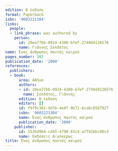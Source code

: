 ```yaml
---
edition: Β έκδοση
format: Paperback
isbn: '9603221384'
links:
  people:
  - link_phrase: was authored by
    person:
      id: 20ea77bb-0924-4380-b7ef-2740d4126576
      name: Γιάννης Σολδάτος
name: Ένας άνθρωπος παντός καιρού
pages_number: 302
publication_date: '2000'
references:
  publishers:
  - book:
      area: Αθήνα
      authors:
      - id: 20ea77bb-0924-4380-b7ef-2740d4126576
        name: Σολδάτος, Γιάννης
      edition: Β έκδοση
      editors: []
      id: f979c381-dd7b-4e8f-9b71-6ca6c6507927
      isbn: '9603221384'
      name: Ένας άνθρωπος παντός καιρού
      publication_date: '2000'
    publisher:
      id: 1526d9b4-cd45-4790-83c4-a7f92bbc80c4
      name: Εκδόσεις Αιγόκερως
title: Ένας άνθρωπος παντός καιρού
---
```


